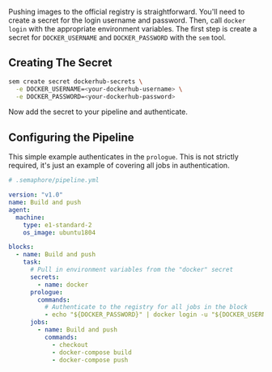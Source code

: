 Pushing images to the official registry is straightforward. You'll
need to create a secret for the login username and password. Then,
call `docker login` with the appropriate environment variables. The
first step is create a secret for `DOCKER_USERNAME` and
`DOCKER_PASSWORD` with the `sem` tool.

## Creating The Secret

``` bash
sem create secret dockerhub-secrets \
  -e DOCKER_USERNAME=<your-dockerhub-username> \
  -e DOCKER_PASSWORD=<your-dockerhub-password>
```

Now add the secret to your pipeline and authenticate.

## Configuring the Pipeline

This simple example authenticates in the `prologue`. This is not
strictly required, it's just an example of covering all jobs in
authentication.

``` yaml
# .semaphore/pipeline.yml

version: "v1.0"
name: Build and push
agent:
  machine:
    type: e1-standard-2
    os_image: ubuntu1804

blocks:
  - name: Build and push
    task:
      # Pull in environment variables from the "docker" secret
      secrets:
        - name: docker
      prologue:
        commands:
          # Authenticate to the registry for all jobs in the block
          - echo "${DOCKER_PASSWORD}" | docker login -u "${DOCKER_USERNAME}" --password-stdin
      jobs:
        - name: Build and push
          commands:
            - checkout
            - docker-compose build
            - docker-compose push
```
